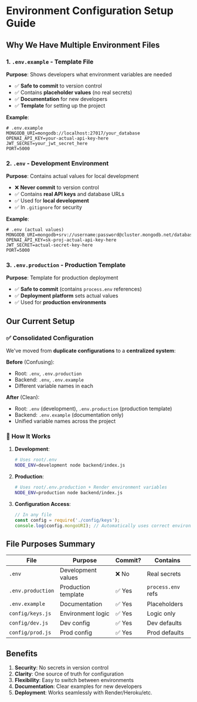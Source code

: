 # Environment Configuration Setup Guide

## Why We Have Multiple Environment Files

### 1. **`.env.example`** - Template File
**Purpose**: Shows developers what environment variables are needed
- ✅ **Safe to commit** to version control
- ✅ Contains **placeholder values** (no real secrets)
- ✅ **Documentation** for new developers
- ✅ **Template** for setting up the project

**Example**:
```env
# .env.example
MONGODB_URI=mongodb://localhost:27017/your_database
OPENAI_API_KEY=your-actual-api-key-here
JWT_SECRET=your_jwt_secret_here
PORT=5000
```

### 2. **`.env`** - Development Environment
**Purpose**: Contains actual values for local development
- ❌ **Never commit** to version control
- ✅ Contains **real API keys** and database URLs
- ✅ Used for **local development**
- ✅ In `.gitignore` for security

**Example**:
```env
# .env (actual values)
MONGODB_URI=mongodb+srv://username:password@cluster.mongodb.net/database
OPENAI_API_KEY=sk-proj-actual-api-key-here
JWT_SECRET=actual-secret-key-here
PORT=5000
```

### 3. **`.env.production`** - Production Template
**Purpose**: Template for production deployment
- ✅ **Safe to commit** (contains `process.env` references)
- ✅ **Deployment platform** sets actual values
- ✅ Used for **production environments**

## Our Current Setup

### ✅ **Consolidated Configuration**
We've moved from **duplicate configurations** to a **centralized system**:

**Before** (Confusing):
- Root: `.env`, `.env.production`
- Backend: `.env`, `.env.example`
- Different variable names in each

**After** (Clean):
- Root: `.env` (development), `.env.production` (production template)
- Backend: `.env.example` (documentation only)
- Unified variable names across the project

### 🔧 **How It Works**

1. **Development**:
   ```bash
   # Uses root/.env
   NODE_ENV=development node backend/index.js
   ```

2. **Production**:
   ```bash
   # Uses root/.env.production + Render environment variables
   NODE_ENV=production node backend/index.js
   ```

3. **Configuration Access**:
   ```javascript
   // In any file
   const config = require('./config/keys');
   console.log(config.mongoURI); // Automatically uses correct environment
   ```

## File Purposes Summary

| File | Purpose | Commit? | Contains |
|------|---------|---------|----------|
| `.env` | Development values | ❌ No | Real secrets |
| `.env.production` | Production template | ✅ Yes | `process.env` refs |
| `.env.example` | Documentation | ✅ Yes | Placeholders |
| `config/keys.js` | Environment logic | ✅ Yes | Logic only |
| `config/dev.js` | Dev config | ✅ Yes | Dev defaults |
| `config/prod.js` | Prod config | ✅ Yes | Prod defaults |

## Benefits

1. **Security**: No secrets in version control
2. **Clarity**: One source of truth for configuration
3. **Flexibility**: Easy to switch between environments
4. **Documentation**: Clear examples for new developers
5. **Deployment**: Works seamlessly with Render/Heroku/etc. 